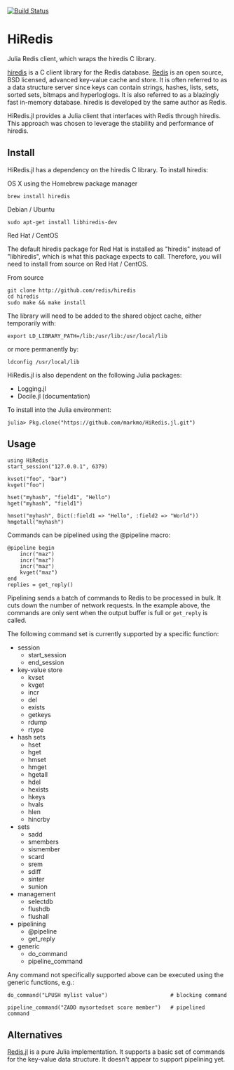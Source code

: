 [![Build Status](https://travis-ci.org/markmo/HiRedis.jl.svg?branch=master)](https://travis-ci.org/markmo/HiRedis.jl)

# HiRedis

Julia Redis client, which wraps the hiredis C library.

[hiredis](https://github.com/redis/hiredis) is a C client library for the Redis database. [Redis](http://redis.io/) is an open source, BSD licensed, advanced key-value cache and store. It is often referred to as a data structure server since keys can contain strings, hashes, lists, sets, sorted sets, bitmaps and hyperloglogs. It is also referred to as a blazingly fast in-memory database. hiredis is developed by the same author as Redis.

HiRedis.jl provides a Julia client that interfaces with Redis through hiredis. This approach was chosen to leverage the stability and performance of hiredis.

## Install

HiRedis.jl has a dependency on the hiredis C library. To install hiredis:

OS X using the Homebrew package manager

    brew install hiredis

Debian / Ubuntu

    sudo apt-get install libhiredis-dev

Red Hat / CentOS

The default hiredis package for Red Hat is installed as "hiredis" instead of "libhiredis", which is what this package expects to call. Therefore, you will need to install from source on Red Hat / CentOS.

From source

    git clone http://github.com/redis/hiredis
    cd hiredis
    sudo make && make install

The library will need to be added to the shared object cache, either temporarily with:

    export LD_LIBRARY_PATH=/lib:/usr/lib:/usr/local/lib

or more permanently by:

    ldconfig /usr/local/lib

HiRedis.jl is also dependent on the following Julia packages:

* Logging.jl
* Docile.jl (documentation)

To install into the Julia environment:

    julia> Pkg.clone("https://github.com/markmo/HiRedis.jl.git")

## Usage

    using HiRedis
    start_session("127.0.0.1", 6379)

    kvset("foo", "bar")
    kvget("foo")

    hset("myhash", "field1", "Hello")
    hget("myhash", "field1")

    hmset("myhash", Dict(:field1 => "Hello", :field2 => "World"))
    hmgetall("myhash")

Commands can be pipelined using the @pipeline macro:

    @pipeline begin
        incr("maz")
        incr("maz")
        incr("maz")
        kvget("maz")
    end
    replies = get_reply()

Pipelining sends a batch of commands to Redis to be processed in bulk. It cuts down the number of network requests. In the example above, the commands are only sent when the output buffer is full or `get_reply` is called.

The following command set is currently supported by a specific function:

* session
  * start_session
  * end_session
* key-value store
  * kvset
  * kvget
  * incr
  * del
  * exists
  * getkeys
  * rdump
  * rtype
* hash sets
  * hset
  * hget
  * hmset
  * hmget
  * hgetall
  * hdel
  * hexists
  * hkeys
  * hvals
  * hlen
  * hincrby
* sets
  * sadd
  * smembers
  * sismember
  * scard
  * srem
  * sdiff
  * sinter
  * sunion
* management
  * selectdb
  * flushdb
  * flushall
* pipelining
  * @pipeline
  * get_reply
* generic
  * do_command
  * pipeline_command

Any command not specifically supported above can be executed using the generic functions, e.g.:

    do_command("LPUSH mylist value")                    # blocking command

    pipeline_command("ZADD mysortedset score member")   # pipelined command

## Alternatives

[Redis.jl](https://github.com/msainz/Redis.jl) is a pure Julia implementation. It supports a basic set of commands for the key-value data structure. It doesn't appear to support pipelining yet.